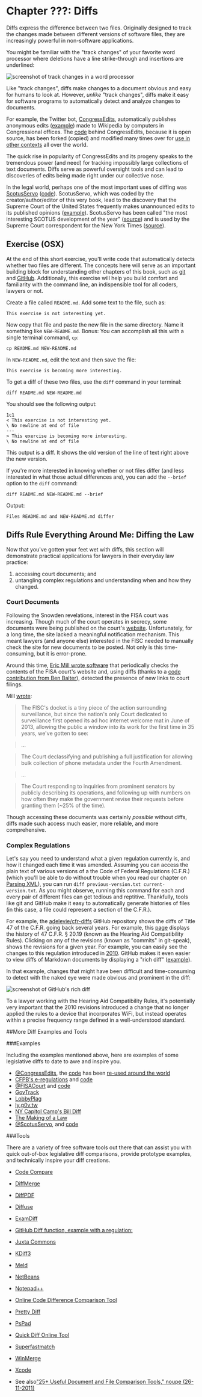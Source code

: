 # Chapter ???: Diffs

Diffs express the difference between two files. Originally designed to track the changes made between different versions of software files, they are increasingly powerful in non-software applications. 

You might be familiar with the "track changes" of your favorite word processor where deletions have a line strike-through and insertions are underlined:

![screenshot of track changes in a word processor](http://i.imgur.com/wwRfTjb.png)

Like "track changes", diffs make changes to a document obvious and easy for humans to look at. However, *unlike* "track changes", diffs make it easy for software programs to automatically detect and analyze changes to documents. 

For example, the Twitter bot, [CongressEdits](https://twitter.com/congressedits), automatically publishes anonymous edits ([example](http://en.wikipedia.org/w/index.php?diff=623325721&oldid=623325294)) made to Wikipedia by computers in Congressional offices. The [code](https://github.com/edsu/anon) behind CongressEdits, because it is open source, has been forked (copied) and modified many times over for [use in other contexts](https://github.com/edsu/anon#community) all over the world.

The quick rise in popularity of CongressEdits and its progeny speaks to the tremendous power (and need) for tracking impossibly large collections of text documents. Diffs serve as powerful oversight tools and can lead to discoveries of edits being made right under our collective nose. 

In the legal world, perhaps one of the most important uses of diffing was [ScotusServo](https://twitter.com/SCOTUS_servo) ([code](https://github.com/vzvenyach/scotus-servo)). ScotusServo, which was coded by the creator/author/editor of this very book, lead to the discovery that the Supreme Court of the United States frequently makes unannounced edits to its published opinions ([example](https://twitter.com/SCOTUS_servo/status/504758688494526466)). ScotusServo has been called "the most interesting SCOTUS development of the year" ([source](https://twitter.com/kedarbhatia/status/481454638466891778)) and is used by the Supreme Court correspondent for the New York Times ([source](https://twitter.com/derekwillis/status/481602952671817728)).

## Exercise (OSX)

At the end of this short exercise, you'll write code that automatically detects whether two files are different. The concepts here will serve as an important building block for understanding other chapters of this book, such as [git]() and [GitHub](). Additionally, this exercise will help you build comfort and familiarity with the command line, an indispensible tool for all coders, lawyers or not.

Create a file called `README.md`. Add some text to the file, such as:

```
This exercise is not interesting yet.
```

Now copy that file and paste the new file in the same directory. Name it something like `NEW-README.md`. Bonus: You can accomplish all this with a single terminal command, `cp`:

```
cp README.md NEW-README.md
```

In `NEW-README.md`, edit the text and then save the file:

```
This exercise is becoming more interesting.
```

To get a diff of these two files, use the `diff` command in your terminal:

```
diff README.md NEW-README.md
```

You should see the following output:

```
1c1
< This exercise is not interesting yet.
\ No newline at end of file
---
> This exercise is becoming more interesting.
\ No newline at end of file
```

This output is a diff. It shows the old version of the line of text right above the new version.

If you're more interested in knowing whether or not files differ (and less interested in what those actual differences are), you can add the `--brief` option to the `diff` command:

```
diff README.md NEW-README.md --brief
```

Output:

```
Files README.md and NEW-README.md differ
```

## Diffs Rule Everything Around Me: Diffing the Law

Now that you've gotten your feet wet with diffs, this section will demonstrate practical applications for lawyers in their everyday law practice: 

1. accessing court documents; and
2. untangling complex regulations and understanding when and how they changed.

### Court Documents

Following the Snowden revelations, interest in the FISA court was increasing. Though much of the court operates in secrecy, some documents were being published on the court's [website](http://www.fisc.uscourts.gov/). Unfortunately, for a long time, the site lacked a meaningful notification mechanism. This meant lawyers (and anyone else) interested in the FISC needed to manually check the site for new documents to be posted. Not only is this time-consuming, but it is error-prone. 

Around this time, [Eric Mill wrote software](https://twitter.com/FISACourt) that periodically checks the contents of the FISA court's website and, using diffs (thanks to a [code contribution from Ben Balter](https://github.com/konklone/fisacourt/pull/1)), detected the presence of new links to court filings.

Mill [wrote](https://konklone.com/post/following-the-fisa-court-new-website-new-data):

> The FISC's docket is a tiny piece of the action surrounding surveillance, but since the nation's only Court dedicated to surveillance first opened its ad hoc internet welcome mat in June of 2013, allowing the public a window into its work for the first time in 35 years, we've gotten to see:

> ...

> The Court declassifying and publishing a full justification for allowing bulk collection of phone metadata under the Fourth Amendment.

> ...

> The Court responding to inquiries from prominent senators by publicly describing its operations, and following up with numbers on how often they make the government revise their requests before granting them (~25% of the time).

Though accessing these documents was certainly *possible* without diffs, diffs made such access much easier, more reliable, and more comprehensive.

### Complex Regulations

Let's say you need to understand what a given regulation currently is, and how it changed each time it was amended. Assuming you can access the plain text of various versions of a the Code of Federal Regulations (C.F.R.) (which you'll be able to do without trouble when you read our chapter on [Parsing XML]()), you can run `diff previous-version.txt current-version.txt`. As you might observe, running this command for each and every pair of different files can get tedious and reptitive. Thankfully, tools like git and GitHub make it easy to automatically generate histories of files (in this case, a file could represent a section of the C.F.R.). 

For example, the [adelevie/cfr-diffs](https://github.com/adelevie/cfr-diffs) GitHub repository shows the diffs of Title 47 of the C.F.R. going back several years. For example, this [page](https://github.com/adelevie/cfr-diffs/commits/master/cfr/title-47/20.19.md) displays the history of 47 C.F.R. § 20.19 (known as the Hearing Aid Compatibility Rules). Clicking on any of the revisions (known as "commits" in git-speak), shows the revisions for a given year. For example, you can easily see the changes to this regulation introduced in [2010](https://github.com/adelevie/cfr-diffs/commit/964e2272b95bbf7c2453839e3559be71ba0ae949). GitHub makes it even easier to view diffs of Markdown documents by displaying a "rich diff" ([example](https://github.com/adelevie/cfr-diffs/commit/964e2272b95bbf7c2453839e3559be71ba0ae949?short_path=5e27c6e#diff-5e27c6e509774e6358f3e291694f9a3f)). 

In that example, changes that might have been difficult and time-consuming to detect with the naked eye were made obvious and prominent in the diff:

![screenshot of GitHub's rich diff](http://i.imgur.com/WgGKp0p.png)

To a lawyer working with the Hearing Aid Compatibility Rules, it's potentially very important that the 2010 revisions introduced a change that no longer applied the rules to a device that incorporates WiFi, but instead operates within a precise frequency range defined in a well-understood standard.

##More Diff Examples and Tools

###Examples

Including the examples mentioned above, here are examples of some legislative diffs to date to awe and inspire you. 

* [@CongressEdits](https://twitter.com/congressedits), the [code](https://github.com/edsu/anon) has been [re-used around the world](https://github.com/edsu/anon#community)
* [CFPB's e-regulations](http://www.consumerfinance.gov/eregulations/about) and [code](https://eregs.github.io/eregulations/)
* [@FISACourt](https://twitter.com/FISACourt) and [code](https://github.com/konklone/fisacourt)
* [GovTrack](https://www.govtrack.us/congress/bills/112/s1488/text)
* [LobbyPlag](http://lobbyplag.eu/)
* [ly.g0v.tw](http://ly.g0v.tw/bills/1150L15359#original-972)
* [NY Capitol Camp's Bill Diff](https://github.com/nycapitolcamp/legislative-apps#Bill)
* [The Making of a Law](http://visualisiert.net/parteiengesetz/index.en.html)
* [@ScotusServo](https://twitter.com/SCOTUS_servo), and [code](https://github.com/vzvenyach/scotus-servo)

###Tools

There are a variety of free software tools out there that can assist you with quick out-of-box legislative diff comparisons, provide prototype examples, and technically inspire your diff creations.

* [Code Compare](http://www.devart.com/codecompare/)
* [DiffMerge](http://sourcegear.com/diffmerge/)
* [DiffPDF](http://www.qtrac.eu/diffpdf.html)
* [Diffuse](http://diffuse.sourceforge.net/)
* [ExamDiff](http://www.prestosoft.com/edp_examdiff.asp)
* [GitHub Diff function, example with a regulation:](https://github.com/adelevie/cfr-diffs/commit/bf2b3568273c12a94f4b40afe45ecf4093904636  )
* [Juxta Commons](http://juxtacommons.org/shares/S7xr1e)
* [KDiff3](http://kdiff3.sourceforge.net/)
* [Meld](http://meldmerge.org/)
* [NetBeans](https://netbeans.org/)
* [Notepad++](http://notepad-plus-plus.org/)
* [Online Code Difference Comparison Tool](http://www.tareeinternet.com/scripts/comparison-tool/)
* [Pretty Diff](http://prettydiff.com/)
* [PsPad](http://www.pspad.com/)
* [Quick Diff Online Tool](http://www.quickdiff.com/)
* [Superfastmatch](http://superfastmatch.org/)
* [WinMerge](http://winmerge.org/)
* [Xcode](https://developer.apple.com/xcode/) 

* See also["25+ Useful Document and File Comparison Tools," noupe (26-11-2011)](http://www.noupe.com/tools/25-useful-document-and-file-comparison-tools.html)
